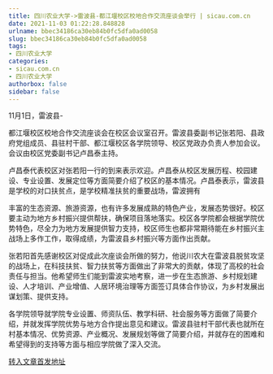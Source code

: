 ```yaml
---
title: 四川农业大学->雷波县-都江堰校区校地合作交流座谈会举行 | sicau.com.cn
date: 2021-11-03 01:22:28.848828
urlname: bbec34186ca30eb84b0fc5dfa0ad0058
slug: bbec34186ca30eb84b0fc5dfa0ad0058
tags: 
- 四川农业大学
categories:
- sicau.com.cn
- 四川农业大学
authorbox: false
sidebar: false
---
```

11月1日，雷波县-

都江堰校区校地合作交流座谈会在校区会议室召开。雷波县委副书记张若阳、县政府党组成员、县驻村干部、都江堰校区各学院领导、校区党政办负责人参加会议。会议由校区党委副书记卢昌泰主持。

卢昌泰代表校区对张若阳一行的到来表示欢迎。卢昌泰从校区发展历程、校园建设、专业设置、发展定位等方面简要介绍了校区的基本情况。卢昌泰表示，雷波县是学校的对口扶贫点，是学校精准扶贫的重要战场，雷波拥有
<!--more-->
丰富的生态资源、旅游资源，也有许多发展成熟的特色产业，发展态势很好。校区要主动为地方乡村振兴提供帮扶，确保项目落地落实。校区各学院都会根据学院优势特色，尽全力为地方发展提供智力支持，校区师生也都非常期待能在乡村振兴主战场上多作工作，取得成绩，为雷波县乡村振兴等方面作出贡献。

张若阳首先感谢校区对促成此次座谈会所做的努力，他说川农大在雷波县脱贫攻坚的战场上，在科技扶贫、智力扶贫等方面做出了非常大的贡献，体现了高校的社会责任与担当。他希望师生们能到雷波实地考察，进一步在生态旅游、乡村规划建设、人才培训、产业增值、人居环境治理等方面签订具体合作协议，为乡村发展出谋划策、提供支持。

各学院领导就学院专业设置、师资队伍、教学科研、社会服务等方面做了简要介绍，并就发挥学院优势与地方合作提出意见和建议。雷波县驻村干部代表也就所在村基本情况、优势资源、产业概况、发展规划等做了简要介绍，并就存在的困难和希望得到的支持等方面与相应学院做了深入交流。



[转入文章首发地址](https://news.sicau.edu.cn/info/1078/65211.htm)